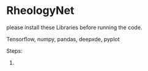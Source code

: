 # RheologyNet

please install these Libraries before running the code.

Tensorflow, numpy, pandas, deepxde, pyplot

Steps:

1. 

